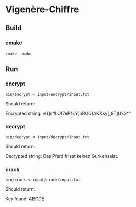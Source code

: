 # Vigenère-Chiffre

## Build

### cmake

`cmake .`
`make`

## Run

### encrypt

`bin/encrypt < input/encrypt/input.txt`

Should return:

Encrypted string: vG]s#LOf7ePf<Y]hRQO]AKXsy[\_8T]U?G^"

### decrypt

`bin/decrypt < input/decrypt/input.txt`

Should return:

Decrypted string: Das Pferd frisst keinen Gurkensalat.

### crack

`bin/crack < input/crack/input.txt`

Should return:

Key found: ABCDE

